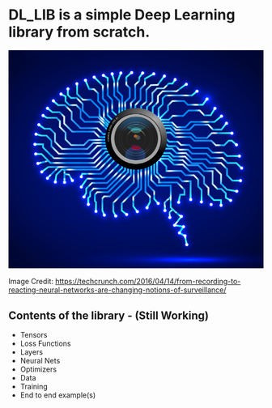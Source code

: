 # DL_LIB is a simple Deep Learning library from scratch. 
![Image of Brain](images/neural_net_security.png)

Image Credit: https://techcrunch.com/2016/04/14/from-recording-to-reacting-neural-networks-are-changing-notions-of-surveillance/


## Contents of the library - (Still Working)
* Tensors
* Loss Functions
* Layers
* Neural Nets
* Optimizers
* Data 
* Training
* End to end example(s)

